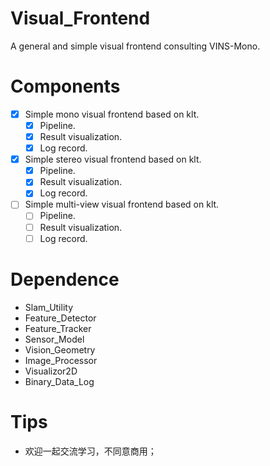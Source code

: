 # Visual_Frontend
A general and simple visual frontend consulting VINS-Mono.

# Components
- [x] Simple mono visual frontend based on klt.
    - [x] Pipeline.
    - [x] Result visualization.
    - [x] Log record.
- [x] Simple stereo visual frontend based on klt.
    - [x] Pipeline.
    - [x] Result visualization.
    - [x] Log record.
- [ ] Simple multi-view visual frontend based on klt.
    - [ ] Pipeline.
    - [ ] Result visualization.
    - [ ] Log record.

# Dependence
- Slam_Utility
- Feature_Detector
- Feature_Tracker
- Sensor_Model
- Vision_Geometry
- Image_Processor
- Visualizor2D
- Binary_Data_Log

# Tips
- 欢迎一起交流学习，不同意商用；
